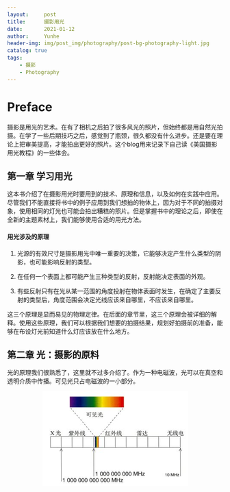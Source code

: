 ```yaml
---
layout:     post
title:      摄影用光
date:       2021-01-12
author:     Yunhe
header-img: img/post_img/photography/post-bg-photography-light.jpg
catalog: true
tags:
    - 摄影
    - Photography
---
```


# Preface

摄影是用光的艺术。在有了相机之后拍了很多风光的照片，但始终都是用自然光拍摄。在学了一些后期技巧之后，感觉到了瓶颈，很久都没有什么进步。还是要在理论上把审美提高，才能拍出更好的照片。这个blog用来记录下自己读《美国摄影用光教程》的一些体会。

## 第一章 学习用光

这本书介绍了在摄影用光时要用到的技术、原理和信息，以及如何在实践中应用。尽管我们不能直接将书中的例子应用到我们想拍的物体上，因为对于不同的拍摄对象，使用相同的灯光也可能会拍出糟糕的照片。但是掌握书中的理论之后，即使在全新的主题素材上，我们能够使用合适的用光方法。

#### 用光涉及的原理

1. 光源的有效尺寸是摄影用光中唯一重要的决策，它能够决定产生什么类型的阴影，也可能影响反射的类型。

2. 在任何一个表面上都可能产生三种类型的反射，反射能决定表面的外观。

3. 有些反射只有在光从某一范围的角度投射在物体表面时发生，在确定了主要反射的类型后，角度范围会决定光线应该来自哪里，不应该来自哪里。

这三个原理是显而易见的物理定律。在后面的章节里，这三个原理会被详细的解释。使用这些原理，我们可以根据我们想要的拍摄结果，规划好拍摄前的准备，能够在布设灯光前知道什么灯应该放在什么地方。

## 第二章 光：摄影的原料

光的原理我们很熟悉了，这里就不过多介绍了。作为一种电磁波，光可以在真空和透明介质中传播。可见光只占电磁波的一小部分。

<div align=center>
<img src="https://raw.githubusercontent.com/yhygao/yhygao.github.io/master/img/post_img/photography/specture.jpg" />
</div>





